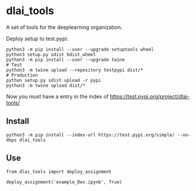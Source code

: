 # dlai_tools

A set of tools for the deeplearning organization. 

Deploy setup to test.pypi:

```
python3 -m pip install --user --upgrade setuptools wheel
python3 setup.py sdist bdist_wheel
python3 -m pip install --user --upgrade twine
# Test
python3 -m twine upload --repository testpypi dist/*
# Production
python setup.py sdist upload -r pypi
python3 -m twine upload dist/*
```

Now you must have a entry in the index of https://test.pypi.org/project/dlai-tools/

## Install

```
python3 -m pip install --index-url https://test.pypi.org/simple/ --no-deps dlai_tools
```

## Use

```
from dlai_tools import deploy_assignment

deploy_assignment('example_Dev.ipynb', True)
```